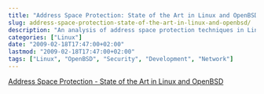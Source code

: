 ```yaml
---
title: "Address Space Protection: State of the Art in Linux and OpenBSD"
slug: address-space-protection-state-of-the-art-in-linux-and-openbsd/
description: "An analysis of address space protection techniques in Linux and OpenBSD operating systems"
categories: ["Linux"]
date: "2009-02-18T17:47:00+02:00"
lastmod: "2009-02-18T17:47:00+02:00"
tags: ["Linux", "OpenBSD", "Security", "Development", "Network"]
---
```


[Address Space Protection - State of the Art in Linux and OpenBSD](../../static/pdf/protection_de_lespace_dadressage_etat_de_lart_sous_linux_et_openbsd.pdf)
